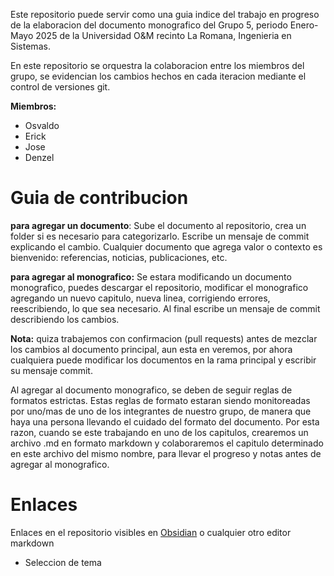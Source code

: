 Este repositorio puede servir como una guia indice del trabajo en progreso de la elaboracion del documento monografico del Grupo 5, periodo Enero-Mayo 2025 de la Universidad O&M recinto La Romana, Ingenieria en Sistemas.

En este repositorio se orquestra la colaboracion entre los miembros del grupo, se evidencian los cambios hechos en cada iteracion mediante el control de versiones git.

**Miembros:**
- Osvaldo
- Erick
- Jose
- Denzel
# Guia de contribucion

**para agregar un documento**: Sube el documento al repositorio, crea un folder si es necesario para categorizarlo. Escribe un mensaje de commit explicando el cambio. Cualquier documento que agrega valor o contexto es bienvenido: referencias, noticias, publicaciones, etc.

**para agregar al monografico:** Se estara modificando un documento monografico, puedes descargar el repositorio, modificar el monografico agregando un nuevo capitulo, nueva linea, corrigiendo errores, reescribiendo, lo que sea necesario. Al final escribe un mensaje de commit describiendo los cambios. 

**Nota:** quiza trabajemos con confirmacion (pull requests) antes de mezclar los cambios al documento principal, aun esta en veremos, por ahora cualquiera puede modificar los documentos en la rama principal y escribir su mensaje commit.

Al agregar al documento monografico, se deben de seguir reglas de formatos estrictas. Estas reglas de formato estaran siendo monitoreadas por uno/mas de uno de los integrantes de nuestro grupo, de manera que haya una persona llevando el cuidado del formato del documento. Por esta razon, cuando se este trabajando en uno de los capitulos, crearemos un archivo .md en formato markdown y colaboraremos el capitulo determinado en este archivo del mismo nombre,  para llevar el progreso y notas antes de agregar al monografico.
# Enlaces 
Enlaces en el repositorio visibles en [Obsidian](https://obsidian.md/) o cualquier otro editor markdown
- Seleccion de tema

